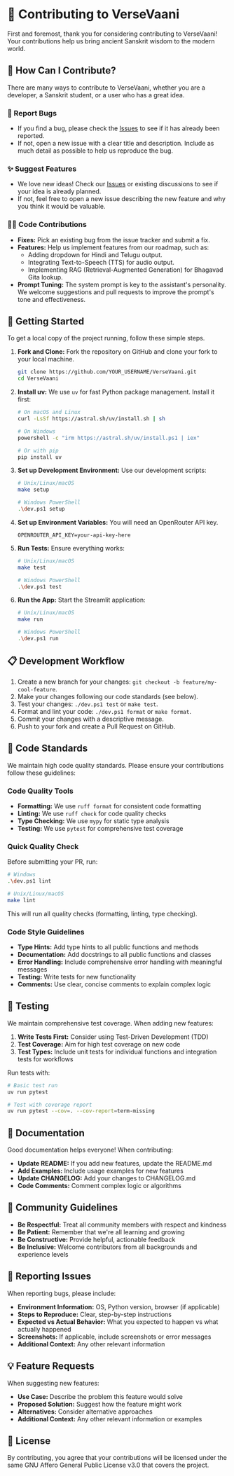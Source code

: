 # 🤝 Contributing to VerseVaani

First and foremost, thank you for considering contributing to VerseVaani! Your contributions help us bring ancient Sanskrit wisdom to the modern world.

## 🌟 How Can I Contribute?

There are many ways to contribute to VerseVaani, whether you are a developer, a Sanskrit student, or a user who has a great idea.

### 🐛 Report Bugs

- If you find a bug, please check the [Issues](https://github.com/nikhilesh9ix/VerseVaani/issues) to see if it has already been reported.
- If not, open a new issue with a clear title and description. Include as much detail as possible to help us reproduce the bug.

### ✨ Suggest Features

- We love new ideas! Check our [Issues](https://github.com/nikhilesh9ix/VerseVaani/issues) or existing discussions to see if your idea is already planned.
- If not, feel free to open a new issue describing the new feature and why you think it would be valuable.

### 🧑‍💻 Code Contributions

- **Fixes:** Pick an existing bug from the issue tracker and submit a fix.
- **Features:** Help us implement features from our roadmap, such as:
  - Adding dropdown for Hindi and Telugu output.
  - Integrating Text-to-Speech (TTS) for audio output.
  - Implementing RAG (Retrieval-Augmented Generation) for Bhagavad Gita lookup.
- **Prompt Tuning:** The system prompt is key to the assistant's personality. We welcome suggestions and pull requests to improve the prompt's tone and effectiveness.

## 🚀 Getting Started

To get a local copy of the project running, follow these simple steps.

1. **Fork and Clone:** Fork the repository on GitHub and clone your fork to your local machine.

   ```bash
   git clone https://github.com/YOUR_USERNAME/VerseVaani.git
   cd VerseVaani
   ```

2. **Install uv:** We use `uv` for fast Python package management. Install it first:

   ```bash
   # On macOS and Linux
   curl -LsSf https://astral.sh/uv/install.sh | sh
   
   # On Windows
   powershell -c "irm https://astral.sh/uv/install.ps1 | iex"
   
   # Or with pip
   pip install uv
   ```

3. **Set up Development Environment:** Use our development scripts:

   ```bash
   # Unix/Linux/macOS
   make setup
   
   # Windows PowerShell
   .\dev.ps1 setup
   ```

4. **Set up Environment Variables:** You will need an OpenRouter API key.

   ```env
   OPENROUTER_API_KEY=your-api-key-here
   ```

5. **Run Tests:** Ensure everything works:

   ```bash
   # Unix/Linux/macOS
   make test
   
   # Windows PowerShell
   .\dev.ps1 test
   ```

6. **Run the App:** Start the Streamlit application:

   ```bash
   # Unix/Linux/macOS
   make run
   
   # Windows PowerShell
   .\dev.ps1 run
   ```

## 📋 Development Workflow

1. Create a new branch for your changes: `git checkout -b feature/my-cool-feature`.
2. Make your changes following our code standards (see below).
3. Test your changes: `./dev.ps1 test` or `make test`.
4. Format and lint your code: `./dev.ps1 format` or `make format`.
5. Commit your changes with a descriptive message.
6. Push to your fork and create a Pull Request on GitHub.

## 🎯 Code Standards

We maintain high code quality standards. Please ensure your contributions follow these guidelines:

### Code Quality Tools

- **Formatting:** We use `ruff format` for consistent code formatting
- **Linting:** We use `ruff check` for code quality checks
- **Type Checking:** We use `mypy` for static type analysis
- **Testing:** We use `pytest` for comprehensive test coverage

### Quick Quality Check

Before submitting your PR, run:

```bash
# Windows
.\dev.ps1 lint

# Unix/Linux/macOS  
make lint
```

This will run all quality checks (formatting, linting, type checking).

### Code Style Guidelines

- **Type Hints:** Add type hints to all public functions and methods
- **Documentation:** Add docstrings to all public functions and classes
- **Error Handling:** Include comprehensive error handling with meaningful messages
- **Testing:** Write tests for new functionality
- **Comments:** Use clear, concise comments to explain complex logic

## 🧪 Testing

We maintain comprehensive test coverage. When adding new features:

1. **Write Tests First:** Consider using Test-Driven Development (TDD)
2. **Test Coverage:** Aim for high test coverage on new code
3. **Test Types:** Include unit tests for individual functions and integration tests for workflows

Run tests with:

```bash
# Basic test run
uv run pytest

# Test with coverage report
uv run pytest --cov=. --cov-report=term-missing
```

## 📝 Documentation

Good documentation helps everyone! When contributing:

- **Update README:** If you add new features, update the README.md
- **Add Examples:** Include usage examples for new features
- **Update CHANGELOG:** Add your changes to CHANGELOG.md
- **Code Comments:** Comment complex logic or algorithms

## 🤝 Community Guidelines

- **Be Respectful:** Treat all community members with respect and kindness
- **Be Patient:** Remember that we're all learning and growing
- **Be Constructive:** Provide helpful, actionable feedback
- **Be Inclusive:** Welcome contributors from all backgrounds and experience levels

## 🐛 Reporting Issues

When reporting bugs, please include:

- **Environment Information:** OS, Python version, browser (if applicable)
- **Steps to Reproduce:** Clear, step-by-step instructions
- **Expected vs Actual Behavior:** What you expected to happen vs what actually happened
- **Screenshots:** If applicable, include screenshots or error messages
- **Additional Context:** Any other relevant information

## 💡 Feature Requests

When suggesting new features:

- **Use Case:** Describe the problem this feature would solve
- **Proposed Solution:** Suggest how the feature might work
- **Alternatives:** Consider alternative approaches
- **Additional Context:** Any other relevant information or examples

## 📄 License

By contributing, you agree that your contributions will be licensed under the same GNU Affero General Public License v3.0 that covers the project.